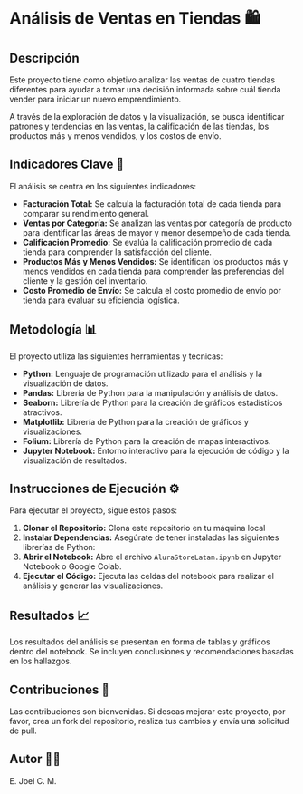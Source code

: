 # Análisis de Ventas en Tiendas 🛍️

## Descripción

Este proyecto tiene como objetivo analizar las ventas de cuatro tiendas diferentes para ayudar a tomar una decisión informada sobre cuál tienda vender para iniciar un nuevo emprendimiento. 

A través de la exploración de datos y la visualización, se busca identificar patrones y tendencias en las ventas, la calificación de las tiendas, los productos más y menos vendidos, y los costos de envío.

## Indicadores Clave 📍

El análisis se centra en los siguientes indicadores:

- **Facturación Total:** Se calcula la facturación total de cada tienda para comparar su rendimiento general.
- **Ventas por Categoría:** Se analizan las ventas por categoría de producto para identificar las áreas de mayor y menor desempeño de cada tienda.
- **Calificación Promedio:** Se evalúa la calificación promedio de cada tienda para comprender la satisfacción del cliente.
- **Productos Más y Menos Vendidos:** Se identifican los productos más y menos vendidos en cada tienda para comprender las preferencias del cliente y la gestión del inventario.
- **Costo Promedio de Envío:** Se calcula el costo promedio de envío por tienda para evaluar su eficiencia logística.

## Metodología 📊

El proyecto utiliza las siguientes herramientas y técnicas:

- **Python:** Lenguaje de programación utilizado para el análisis y la visualización de datos.
- **Pandas:** Librería de Python para la manipulación y análisis de datos.
- **Seaborn:** Librería de Python para la creación de gráficos estadísticos atractivos.
- **Matplotlib:** Librería de Python para la creación de gráficos y visualizaciones.
- **Folium:** Librería de Python para la creación de mapas interactivos.
- **Jupyter Notebook:** Entorno interactivo para la ejecución de código y la visualización de resultados.


## Instrucciones de Ejecución ⚙️

Para ejecutar el proyecto, sigue estos pasos:

1. **Clonar el Repositorio:** Clona este repositorio en tu máquina local
2. **Instalar Dependencias:** Asegúrate de tener instaladas las siguientes librerías de Python:
3. **Abrir el Notebook:** Abre el archivo `AluraStoreLatam.ipynb` en Jupyter Notebook o Google Colab.
4. **Ejecutar el Código:** Ejecuta las celdas del notebook para realizar el análisis y generar las visualizaciones.


## Resultados 📈

Los resultados del análisis se presentan en forma de tablas y gráficos dentro del notebook. Se incluyen conclusiones y recomendaciones basadas en los hallazgos.

## Contribuciones 🤝

Las contribuciones son bienvenidas. Si deseas mejorar este proyecto, por favor, crea un fork del repositorio, realiza tus cambios y envía una solicitud de pull.

## Autor 🧑‍💻

E. Joel C. M.


